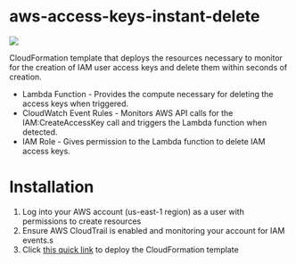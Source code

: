 # aws-access-keys-instant-delete

[<img src="https://s3.amazonaws.com/cloudformation-examples/cloudformation-launch-stack.png">](https://console.aws.amazon.com/cloudformation/home?region=us-east-1#/stacks/quickcreate?templateUrl=https%3A%2F%2Fs3.amazonaws.com%2Fconsole.cloudsploit.com%2Fother%2Faws-access-keys-instant-delete.json&stackName=iam-access-keys-delete)

CloudFormation template that deploys the resources necessary to monitor for the creation of IAM user access keys and delete them within seconds of creation.

* Lambda Function - Provides the compute necessary for deleting the access keys when triggered.
* CloudWatch Event Rules - Monitors AWS API calls for the IAM:CreateAccessKey call and triggers the Lambda function when detected.
* IAM Role - Gives permission to the Lambda function to delete IAM access keys.

# Installation

1. Log into your AWS account (us-east-1 region) as a user with permissions to create resources
2. Ensure AWS CloudTrail is enabled and monitoring your account for IAM events.s
3. Click [this quick link](https://console.aws.amazon.com/cloudformation/home?region=us-east-1#/stacks/quickcreate?templateUrl=https%3A%2F%2Fs3.amazonaws.com%2Fconsole.cloudsploit.com%2Fother%2Faws-access-keys-instant-delete.json&stackName=iam-access-keys-delete) to deploy the CloudFormation template
